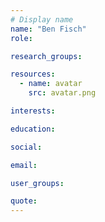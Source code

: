 ```yaml
---
# Display name
name: "Ben Fisch"
role:

research_groups:

resources:
  - name: avatar
    src: avatar.png

interests:

education:

social:

email:

user_groups:

quote:
---
```

